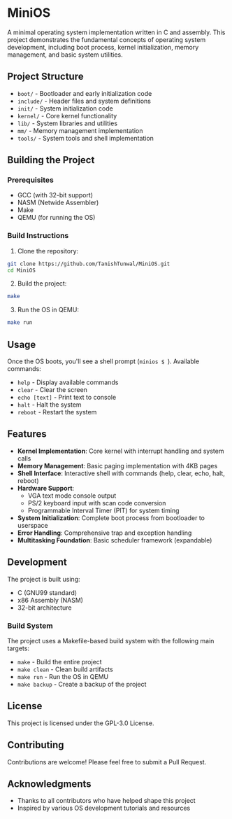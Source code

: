 # MiniOS

A minimal operating system implementation written in C and assembly. This project demonstrates the fundamental concepts of operating system development, including boot process, kernel initialization, memory management, and basic system utilities.

## Project Structure

- `boot/` - Bootloader and early initialization code
- `include/` - Header files and system definitions
- `init/` - System initialization code
- `kernel/` - Core kernel functionality
- `lib/` - System libraries and utilities
- `mm/` - Memory management implementation
- `tools/` - System tools and shell implementation

## Building the Project

### Prerequisites

- GCC (with 32-bit support)
- NASM (Netwide Assembler)
- Make
- QEMU (for running the OS)

### Build Instructions

1. Clone the repository:
```bash
git clone https://github.com/TanishTunwal/MiniOS.git
cd MiniOS
```

2. Build the project:
```bash
make
```

3. Run the OS in QEMU:
```bash
make run
```

## Usage

Once the OS boots, you'll see a shell prompt (`minios $ `). Available commands:

- `help` - Display available commands
- `clear` - Clear the screen
- `echo [text]` - Print text to console
- `halt` - Halt the system
- `reboot` - Restart the system

## Features

- **Kernel Implementation**: Core kernel with interrupt handling and system calls
- **Memory Management**: Basic paging implementation with 4KB pages
- **Shell Interface**: Interactive shell with commands (help, clear, echo, halt, reboot)
- **Hardware Support**: 
  - VGA text mode console output
  - PS/2 keyboard input with scan code conversion
  - Programmable Interval Timer (PIT) for system timing
- **System Initialization**: Complete boot process from bootloader to userspace
- **Error Handling**: Comprehensive trap and exception handling
- **Multitasking Foundation**: Basic scheduler framework (expandable)

## Development

The project is built using:
- C (GNU99 standard)
- x86 Assembly (NASM)
- 32-bit architecture

### Build System

The project uses a Makefile-based build system with the following main targets:
- `make` - Build the entire project
- `make clean` - Clean build artifacts
- `make run` - Run the OS in QEMU
- `make backup` - Create a backup of the project

## License

This project is licensed under the GPL-3.0 License.

## Contributing

Contributions are welcome! Please feel free to submit a Pull Request.

## Acknowledgments

- Thanks to all contributors who have helped shape this project
- Inspired by various OS development tutorials and resources